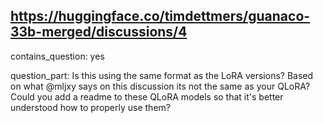 ## https://huggingface.co/timdettmers/guanaco-33b-merged/discussions/4

contains_question: yes

question_part: Is this using the same format as the LoRA versions? Based on what @mljxy says on this discussion its not the same as your QLoRA? Could you add a readme to these QLoRA models so that it's better understood how to properly use them?